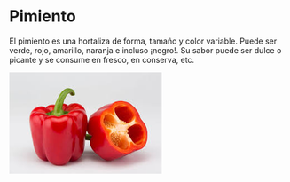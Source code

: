 # Pimiento

El pimiento es una hortaliza de forma, tamaño y color variable. Puede ser verde, rojo, amarillo, naranja e incluso ¡negro!. Su sabor puede ser dulce o picante y se consume en fresco, en conserva, etc.

![Screenshot](img/pimiento.jpg)